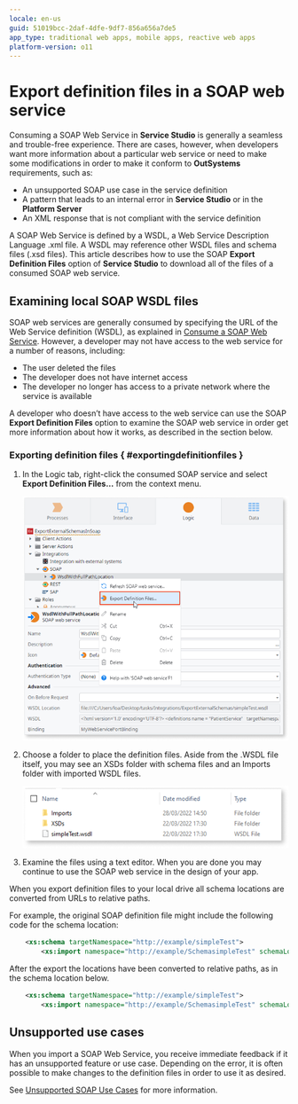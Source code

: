 ```yaml
---
locale: en-us
guid: 51019bcc-2daf-4dfe-9df7-856a656a7de5
app_type: traditional web apps, mobile apps, reactive web apps
platform-version: o11
---
```


# Export definition files in a SOAP web service

Consuming a SOAP Web Service in **Service Studio** is generally a seamless and trouble-free experience. There are cases, however, when developers want more information about a particular web service or need to make some modifications in order to make it conform to **OutSystems** requirements, such as:


* An unsupported SOAP use case in the service definition
* A pattern that leads to an internal error in **Service Studio** or in the **Platform Server**
* An XML response that is not compliant with the service definition

A SOAP Web Service is defined by a WSDL, a Web Service Description Language .xml file. A WSDL may reference other WSDL files and schema files (.xsd files). This article describes how to use the SOAP **Export Definition Files** option of **Service Studio** to download all of the files of a consumed SOAP web service.


## Examining local SOAP WSDL files

SOAP web services are generally consumed by specifying the URL of the Web Service definition (WSDL), as explained in [Consume a SOAP Web Service](https://success.outsystems.com/Documentation/11/Extensibility_and_Integration/SOAP/Consuming_SOAP_Web_Services/Consume_a_SOAP_Web_Service). However, a developer may not have access to the web service for a number of reasons, including:

* The user deleted the files
* The developer does not have internet access
* The developer no longer has access to a private network where the service is available 

A developer who doesn’t have access to the web service can use the SOAP **Export Definition Files** option to examine the SOAP web service in order get more information about how it works, as described in the section below.

### Exporting definition files { #exportingdefinitionfiles }

1. In the Logic tab, right-click the consumed SOAP service and select **Export Definition Files…** from the context menu.

    ![Export definition files](images/export-definition-files-ss.png)

1. Choose a folder to place the definition files. Aside from the .WSDL file itself, you may see an XSDs folder with schema files and an Imports folder with imported WSDL files.


    ![WSDL Folder Structure](images/wsdl-folder-structure.png)

1. Examine the files using a text editor. When you are done you may continue to use the SOAP web service in the design of your app.


When you export definition files to your local drive all schema locations are converted from URLs to relative paths.

For example, the original SOAP definition file might include the following code for the schema location:

```xml 
    <xs:schema targetNamespace="http://example/simpleTest">
        <xs:import namespace="http://example/SchemasimpleTest" schemaLocation="http://example/simpleTest?xsd" />
``` 

After the export the locations have been converted to relative paths, as in the schema location below.

```xml 
    <xs:schema targetNamespace="http://example/simpleTest">
        <xs:import namespace="http://example/SchemasimpleTest" schemaLocation="XSDs\simpleTest.xsd" />
``` 

## Unsupported use cases

When you import a SOAP Web Service, you receive immediate feedback if it has an unsupported feature or use case. Depending on the error, it is often possible to make changes to the definition files in order to use it as desired.

See [Unsupported SOAP Use Cases](https://success.outsystems.com/Documentation/11/Extensibility_and_Integration/SOAP/Consuming_SOAP_Web_Services/Unsupported_SOAP_Use_Cases) for more information.

<!--See Enabling Service Studio OSTraces for SOAP web services’ consumption for additional information about troubleshooting more complex issues with SOAP web services.-->
